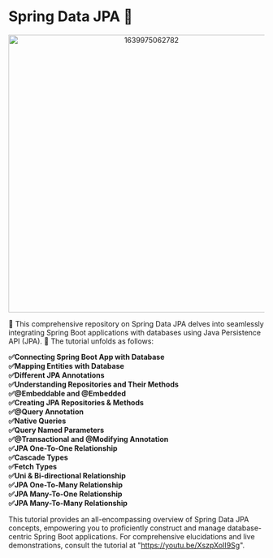 # Spring Data JPA 🌱
<p align="center">
  <img width="547" alt="1639975062782" src="https://github.com/moshdev2213/springDataJPA/assets/103739510/25f01cbe-2112-4f08-8ce5-7ca83887046b">
</p>

🌼 This comprehensive repository on Spring Data JPA delves into seamlessly integrating Spring Boot applications with databases using Java Persistence API (JPA). 🌱 The tutorial unfolds as follows:

**✅Connecting Spring Boot App with Database**  
**✅Mapping Entities with Database**  
**✅Different JPA Annotations**  
**✅Understanding Repositories and Their Methods**  
**✅@Embeddable and @Embedded**  
**✅Creating JPA Repositories & Methods**  
**✅@Query Annotation**  
**✅Native Queries**  
**✅Query Named Parameters**  
**✅@Transactional and @Modifying Annotation**  
**✅JPA One-To-One Relationship**  
**✅Cascade Types**  
**✅Fetch Types**  
**✅Uni & Bi-directional Relationship**  
**✅JPA One-To-Many Relationship**  
**✅JPA Many-To-One Relationship**  
**✅JPA Many-To-Many Relationship**  

This tutorial provides an all-encompassing overview of Spring Data JPA concepts, empowering you to proficiently construct and manage database-centric Spring Boot applications. For comprehensive elucidations and live demonstrations, consult the tutorial at "https://youtu.be/XszpXoII9Sg".
